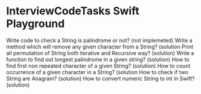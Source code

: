 # InterviewCodeTasks Swift Playground

Write code to check a String is palindrome or not? (not implemeted)
Write a method which will remove any given character from a String? (solution
Print all permutation of String both iterative and Recursive way? (solution)
Write a function to find out longest palindrome in a given string? (solution)
How to find first non repeated character of a given String? (solution)
How to count occurrence of a given character in a String? (solution
How to check if two String are Anagram? (solution)
How to convert numeric String to int in Swift? (solution)

